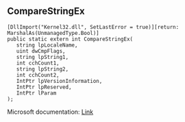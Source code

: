 ## CompareStringEx

```
[DllImport("Kernel32.dll", SetLastError = true)][return: MarshalAs(UnmanagedType.Bool)]
public static extern int CompareStringEx(
   string lpLocaleName,
   uint dwCmpFlags,
   string lpString1,
   int cchCount1,
   string lpString2,
   int cchCount2,
   IntPtr lpVersionInformation,
   IntPtr lpReserved,
   IntPtr lParam
);
```

Microsoft documentation: [Link](https://docs.microsoft.com/en-us/windows/win32/api/stringapiset/nf-stringapiset-comparestringex)
